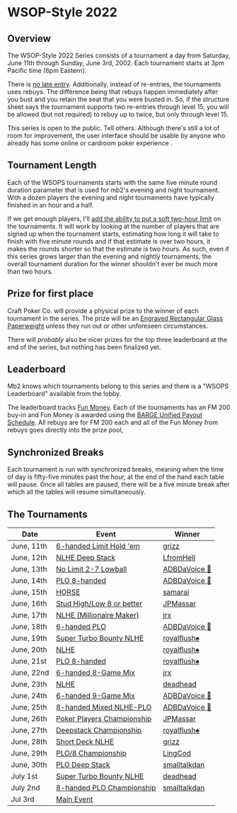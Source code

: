 # WSOP-Style 2022

## Overview

The WSOP-Style 2022 Series consists of a tournament a day from
Saturday, June 11th through Sunday, June 3rd, 2002.  Each tournament starts
at 3pm Pacific time (6pm Eastern).

There is [no late
entry](https://github.com/ctm/mb2-doc/issues/183). Additionally,
instead of re-entries, the tournaments uses rebuys.  The difference
being that rebuys happen immediately after you bust and you retain the
seat that you were busted in.  So, if the structure sheet says the
tournament supports two re-entries through level 15, you will be
allowed (but not required) to rebuy up to twice, but only through
level 15.

This series is open to the public.  Tell others.  Although there's
still a lot of room for improvement, the user interface should be
usable by anyone who already has some online or cardroom poker
experience .

## Tournament Length

Each of the WSOPS tournaments starts with the same five minute round
duration parameter that is used for mb2's evening and night
tournament.  With a dozen players the evening and night tournaments
have typically finished in an hour and a half.

If we get enough players, I'll [add the ability to put a soft two-hour
limit](https://github.com/ctm/mb2-doc/issues/969) on the tournaments.
It will work by looking at the number of players that are signed up when
the tournament starts, estimating how long it will take to finish with
five minute rounds and if that estimate is over two hours, it makes
the rounds shorter so that the estimate is two hours.  As such, even
if this series grows larger than the evening and nightly tournaments,
the overall tournament duration for the winner shouldn't ever be much
more than two hours.

## Prize for first place

Craft Poker Co. will provide a physical prize to the winner of each
tournament in the series. The prize will be an [Engraved Rectangular
Glass
Paperweight](https://www.trophies2go.com/engraved-rettangolo-glass-paperweight.html)
unless they run out or other unforeseen circumstances.

There will _probably_ also be nicer prizes for the top three
leaderboard at the end of the series, but nothing has been finalized yet.

## Leaderboard

Mb2 knows which tournaments belong to this series and there is a
"WSOPS Leaderboard" available from the lobby.

The leaderboard tracks [Fun Money](../fun_money.md).  Each of the tournaments
has an FM 200 buy-in and Fun Money is awarded using the [BARGE Unified Payout
Schedule](../barge/payouts.md). All rebuys are for FM 200 each and all of
the Fun Money from rebuys goes directly into the prize pool,

## Synchronized Breaks

Each tournament is run with synchronized breaks, meaning when the time
of day is fifty-five minutes past the hour, at the end of the hand
each table will pause. Once all tables are paused, there will be a
five minute break after which all the tables will resume
simultaneously.

## The Tournaments

|Date|Event|Winner|
|--|--|-|
|June, 11th|[6-handed Limit Hold 'em](https://www.wsop.com/pdfs/structuresheets/structure_4943_20323.pdf)|[grizz](https://devctm.com/event/3404/player/9)|
|June, 12th|[NLHE Deep Stack](https://www.wsop.com/pdfs/structuresheets/structure_4943_20325.pdf)|[LfromHell](https://devctm.com/event/3405/player/2)|
|June, 13th|[No Limit 2-7 Lowball](https://www.wsop.com/pdfs/structuresheets/structure_4943_20329.pdf)|[ADBDaVoice 🎤](https://devctm.com/event/3406/player/504)|
|June, 14th|[PLO 8-handed](https://www.wsop.com/pdfs/structuresheets/structure_4943_20330.pdf)|[ADBDaVoice 🎤](https://devctm.com/event/3407/player/504)|
|June, 15th|[HORSE](https://www.wsop.com/pdfs/structuresheets/structure_4943_20332.pdf)|[samarai](https://devctm.com/event/3425/player/18)|
|June, 16th|[Stud High/Low 8 or better](https://www.wsop.com/pdfs/structuresheets/structure_4943_20336.pdf)|[JPMassar](https://devctm.com/event/3426/player/139)|
|June, 17th|[NLHE (Millionaire Maker)](https://www.wsop.com/pdfs/structuresheets/structure_4943_20337.pdf)|[jrx](https://devctm.com/event/3427/player/27)|
|June, 18th|[6-handed PLO](https://www.wsop.com/pdfs/structuresheets/structure_4943_20339.pdf)|[ADBDaVoice 🎤](https://devctm.com/event/3428/player/504)|
|June, 19th|[Super Turbo Bounty NLHE](https://www.wsop.com/pdfs/structuresheets/structure_4943_20341.pdf)|[royalflush♠️](https://devctm.com/event/3429/player/92)|
|June, 20th|[NLHE](https://www.wsop.com/pdfs/structuresheets/structure_4943_20343.pdf)|[royalflush♠️](https://devctm.com/event/3451/player/92)|
|June, 21st|[PLO 8-handed](https://www.wsop.com/pdfs/structuresheets/structure_4943_20345.pdf)|[royalflush♠️](https://devctm.com/event/3452/player/92)|
|June, 22nd|[6-handed 8-Game Mix](https://www.wsop.com/pdfs/structuresheets/structure_4943_20348.pdf)|[jrx](https://devctm.com/event/3453/player/27)|
|June, 23th|[NLHE](https://www.wsop.com/pdfs/structuresheets/structure_4943_20349.pdf)|[deadhead](https://devctm.com/event/3454/player/10)|
|June, 24th|[6-handed 9-Game Mix](https://www.wsop.com/pdfs/structuresheets/structure_4943_20352.pdf)|[ADBDaVoice 🎤](https://devctm.com/event/3455/player/504)|
|June, 25th|[8-handed Mixed NLHE-PLO](https://www.wsop.com/pdfs/structuresheets/structure_4943_20353.pdf)|[ADBDaVoice 🎤](https://devctm.com/event/3456/player/504)|
|June, 26th|[Poker Players Championship](https://www.wsop.com/pdfs/structuresheets/structure_4943_20356.pdf)|[JPMassar](https://devctm.com/event/3457/player/139)|
|June, 27th|[Deepstack Championship](https://www.wsop.com/pdfs/structuresheets/structure_4943_20357.pdf)|[royalflush♠️](https://devctm.com/event/3471/player/92)|
|June, 28th|[Short Deck NLHE](https://www.wsop.com/pdfs/structuresheets/structure_4943_20360.pdf)|[grizz](https://devctm.com/event/3472/player/9)|
|June, 29th|[PLO/8 Championship](https://www.wsop.com/pdfs/structuresheets/structure_4943_20363.pdf)|[LingCod](https://devctm.com/event/3473/player/63)|
|June, 30th|[PLO Deep Stack](https://www.wsop.com/pdfs/structuresheets/structure_4943_20364.pdf)|[smalltalkdan](https://devctm.com/event/3474/player/6)|
|July 1st|[Super Turbo Bounty NLHE](https://www.wsop.com/pdfs/structuresheets/structure_4943_20367.pdf)|[deadhead](https://devctm.com/event/3547/player/10)|
|July 2nd|[8-handed PLO Championship](https://www.wsop.com/pdfs/structuresheets/structure_4943_20369.pdf)|[smalltalkdan](https://devctm.com/event/3476/player/6)|
|Jul 3rd|[Main Event](https://www.wsop.com/pdfs/structuresheets/structure_4943_20370.pdf)|
